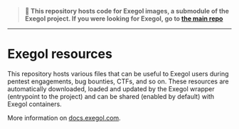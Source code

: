 
> **📌 This repository hosts code for Exegol images, a submodule of the Exegol project. 
> If you were looking for Exegol, go to [the main repo](https://github.com/ShutdownRepo/Exegol)**
___

# Exegol resources

This repository hosts various files that can be useful to Exegol users during pentest engagements, bug bounties, CTFs, and so on.
These resources are automatically downloaded, loaded and updated by the Exegol wrapper (entrypoint to the project) and can be shared (enabled by default) with Exegol containers.

More information on [docs.exegol.com](https://docs.exegol.com/).
